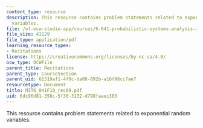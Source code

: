 ```yaml
---
content_type: resource
description: This resource contains problem statements related to exponential random
  variables.
file: /ol-ocw-studio-app/courses/6-041-probabilistic-systems-analysis-and-applied-probability-fall-2010/6dc96d81358c5f303132d798faaec303_MIT6_041F10_rec09.pdf
file_size: 41129
file_type: application/pdf
learning_resource_types:
- Recitations
license: https://creativecommons.org/licenses/by-nc-sa/4.0/
ocw_type: OCWFile
parent_title: Recitations
parent_type: CourseSection
parent_uid: 61319af1-4f0c-da08-892b-a16f98cc7ae7
resourcetype: Document
title: MIT6_041F10_rec09.pdf
uid: 6dc96d81-358c-5f30-3132-d798faaec303
---
```

This resource contains problem statements related to exponential random variables.